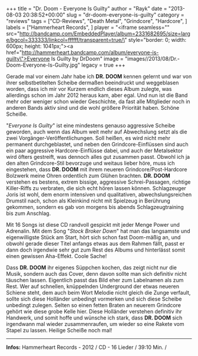 +++
title = "Dr. Doom - Everyone Is Guilty"
author = "Rayk"
date = "2013-08-03 20:38:52+00:00"
slug = "dr-doom-everyone-is-guilty"
category = "reviews"
tags = ["CD-Reviews", "Death Metal", "Grindcore", "Hardcore", ]
labels = ["Hammerheart Records", ]
player = "<iframe seamless=\"\" src=\"http://bandcamp.com/EmbeddedPlayer/album=2331682695/size=large/bgcol=333333/linkcol=ffffff/transparent=true/\" style=\"border: 0; width: 600px; height: 1041px;\"><a href=\"http://hammerheart.bandcamp.com/album/everyone-is-guilty\">Everyone Is Guilty by DrDoom</a></iframe>"
image = "images//2013/08/Dr.-Doom-Everyone-Is-Guilty.jpg"
legacy = true
+++

Gerade mal vor einem Jahr habe ich **DR. DOOM** kennen gelernt und war von ihrer selbstbetitelten Scheibe dermaßen beeindruckt und weggeblasen worden, dass ich mir vor Kurzem endlich dieses Album zulegte, was allerdings schon im Jahr 2012 heraus kam, aber egal. Und nun ist die Band mehr oder weniger schon wieder Geschichte, da fast alle Mitglieder noch in anderen Bands aktiv sind und die wohl größere Priorität haben. Schöne Scheiße.

"_Everyone Is Guilty_" ist eine mindestens genauso aggressive Scheibe geworden, auch wenn das Album weit mehr auf Abwechslung setzt als die zwei Vorgänger-Veröffentlichungen. Soll heißen, es wird nicht mehr permanent durchgeblastet, und neben den Grindcore-Einflüssen sind auch ein paar aggressive Hardcore-Einflüsse dabei, und auch der Metalsektor wird öfters gestreift, was dennoch alles gut zusammen passt.
Obwohl ich ja den alten Grindcore-Stil bevorzuge und weitaus lieber höre, muss ich eingestehen, dass **DR. DOOM** mit ihrem neueren Grindcore/Post-Hardcore Bolzwerk meine Ohren ordentlich zum Glühen brachten. **DR. DOOM** verstehen es bestens, extrem bissige, aggressive Schrei-Passagen, richtige Killer-Riffs zu verbraten, die sich echt hören lassen können.
Schlagzeuger Joris ist wohl, dem enorm intensiven und qualitativen, abwechslungsreichen Drumstil nach, schon als Kleinkind nicht mit Spielzeug in Berührung gekommen, sondern es gab von morgens bis abends Schlagzeugtraining bis zum Anschlag.

Mit 16 Songs ist diese CD randvoll gespickt mit jeder Menge Power und Adrenalin. Mit dem Song "_Stock Broker Down_" hat man das langsamste und eigenwilligste Stück am Start, hört sich schon fast Doom-mäßig an, und obwohl gerade dieser Titel anfangs etwas aus dem Rahmen fällt, passt er dann doch irgendwie sehr gut zum Rest des Albums und hinterlässt somit einen gewissen Aha-Effekt. Coole Sache!

Dass **DR. DOOM** ihr eigenes Süppchen kochen, das zeigt nicht nur die Musik, sondern auch das Cover, denn davon sollte man sich definitiv nicht täuschen lassen. Eigentlich passt das Bild eher zum Labelnamen als zum Rest. Wer auf schnellen, knüppelnden Underground der etwas neueren Schiene steht, dem auch beim Wort Melodie nicht gleich die Zunge verfault, sollte sich diese Holländer  unbedingt vormerken und sich diese Scheibe unbedingt zulegen. Selten so einen fetten Braten an neuerem Grindcore gehört wie diese grobe Kelle hier. Diese Holländer verstehen definitiv ihr Handwerk, und somit hoffe und wünsche ich stark, dass **DR. DOOM** sich irgendwann mal wieder zusammenraufen, um wieder so eine Rakete vom Stapel zu lassen. Heilige Scheiße noch mal!





---
**Infos:**
Hammerheart Records - 2012 / 
CD - 16 Lieder / 39:10 Min. / 
